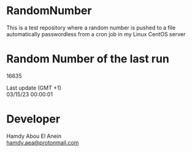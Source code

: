 # RandomNumber    
This is a test repository where a random number is pushed to a file automatically passwordless from a cron job in my Linux CentOS server    
# Random Number of the last run   
16635
      
Last update (GMT +1)    
03/15/23 00:00:01
# Developer    
Hamdy Abou El Anein   
hamdy.aea@protonmail.com
